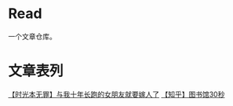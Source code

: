 # Read
一个文章仓库。

# 文章表列
[【时光本无罪】与我十年长跑的女朋友就要嫁人了](https://github.com/909101/Read/wiki/%E3%80%90%E6%97%B6%E5%85%89%E6%9C%AC%E6%97%A0%E7%BD%AA%E3%80%91%E4%B8%8E%E6%88%91%E5%8D%81%E5%B9%B4%E9%95%BF%E8%B7%91%E7%9A%84%E5%A5%B3%E6%9C%8B%E5%8F%8B%E5%B0%B1%E8%A6%81%E5%AB%81%E4%BA%BA%E4%BA%86)
[【知乎】图书馆30秒](https://github.com/909101/Read/wiki/%E3%80%90%E7%9F%A5%E4%B9%8E%E3%80%91%E5%9B%BE%E4%B9%A6%E9%A6%8630%E7%A7%92)
